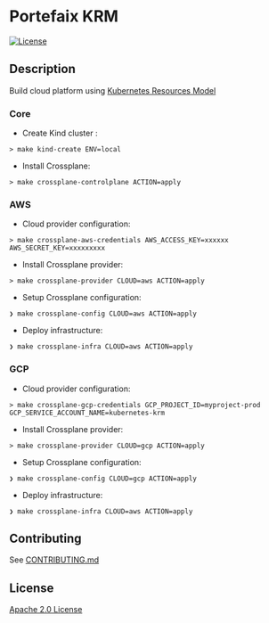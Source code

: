 # Portefaix KRM

[![License](https://img.shields.io/badge/License-Apache%202.0-blue.svg)](https://opensource.org/licenses/Apache-2.0)

## Description

Build cloud platform using [Kubernetes Resources Model](https://github.com/kubernetes/community/blob/master/contributors/design-proposals/architecture/resource-management.md)

### Core

* Create Kind cluster :

```shell
> make kind-create ENV=local
```

* Install Crossplane:

```shell
> make crossplane-controlplane ACTION=apply
```

### AWS

* Cloud provider configuration:

```shell
> make crossplane-aws-credentials AWS_ACCESS_KEY=xxxxxx AWS_SECRET_KEY=xxxxxxxxx
```

* Install Crossplane provider:

```shell
> make crossplane-provider CLOUD=aws ACTION=apply
```

* Setup Crossplane configuration:

```shell
❯ make crossplane-config CLOUD=aws ACTION=apply
```

* Deploy infrastructure:

```shell
❯ make crossplane-infra CLOUD=aws ACTION=apply
```

### GCP

* Cloud provider configuration:

```shell
> make crossplane-gcp-credentials GCP_PROJECT_ID=myproject-prod GCP_SERVICE_ACCOUNT_NAME=kubernetes-krm
```

* Install Crossplane provider:

```shell
> make crossplane-provider CLOUD=gcp ACTION=apply
```

* Setup Crossplane configuration:

```shell
❯ make crossplane-config CLOUD=gcp ACTION=apply
```

* Deploy infrastructure:

```shell
❯ make crossplane-infra CLOUD=aws ACTION=apply
```

## Contributing

See [CONTRIBUTING.md](./CONTRIBUTING.md)

## License

[Apache 2.0 License](./LICENSE)